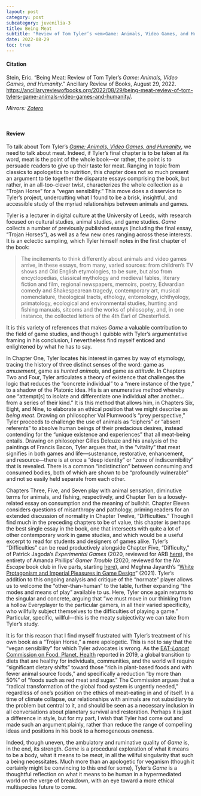 ```yaml
---
layout: post
category: post
subcategory: juvenilia-3
title: Being Meat
subtitle: "Review of Tom Tyler’s <em>Game: Animals, Video Games, and Humanity</em>"
date: 2022-08-29
toc: true
---
```


#### Citation

Stein, Eric. “Being Meat: Review of Tom Tyler’s *Game: Animals, Video Games, and Humanity*.” Ancillary Review of Books, August 29, 2022. <https://ancillaryreviewofbooks.org/2022/08/29/being-meat-review-of-tom-tylers-game-animals-video-games-and-humanity/>.

*Mirrors: [Zotero](https://www.zotero.org/steinea#R79R7QQV)*

<br>


#### Review

To talk about Tom Tyler’s [*Game: Animals, Video Games, and Humanity*](https://bookshop.org/books/game-animals-video-games-and-humanity/9781517910198), we need to talk about meat. Indeed, if Tyler’s final chapter is to be taken at its word, meat is the point of the whole book—or rather, the point is to persuade readers to give up their taste for meat. Ranging in topic from classics to apologetics to nutrition, this chapter does not so much present an argument to tie together the disparate essays comprising the book, but rather, in an all-too-clever twist, characterizes the whole collection as a “Trojan Horse” for a “vegan sensibility.” This move does a disservice to Tyler’s project, undercutting what I found to be a brisk, insightful, and accessible study of the myriad relationships between animals and games.

Tyler is a lecturer in digital culture at the University of Leeds, with research focused on cultural studies, animal studies, and game studies. *Game* collects a number of previously published essays (including the final essay, “Trojan Horses”), as well as a few new ones ranging across these interests. It is an eclectic sampling, which Tyler himself notes in the first chapter of the book:

> The incitements to think differently about animals and video games arrive, in these essays, from many, varied sources: from children’s TV shows and Old English etymologies, to be sure, but also from encyclopedias, classical mythology and medieval fables, literary fiction and film, regional newspapers, memoirs, poetry, Edwardian comedy and Shakespearean tragedy, contemporary art, musical nomenclature, theological tracts, ethology, entomology, ichthyology, primatology, ecological and environmental studies, hunting and fishing manuals, sitcoms and the works of philosophy, and, in one instance, the collected letters of the 4th Earl of Chesterfield.

It is this variety of references that makes *Game* a valuable contribution to the field of game studies, and though I quibble with Tyler’s argumentative framing in his conclusion, I nevertheless find myself enticed and enlightened by what he has to say.

In Chapter One, Tyler locates his interest in games by way of etymology, tracing the history of three distinct senses of the word: game as *amusement*, game as *hunted animals*, and game as *attitude*. In Chapters Two and Four, Tyler articulates a theory of existence that challenges the logic that reduces the “concrete individual” to a “mere instance of the type,” to a shadow of the Platonic idea. His is an enumerative method whereby one “attempt[s] to isolate and differentiate one individual after another… from a series of their kind.” It is this method that allows him, in Chapters Six, Eight, and Nine, to elaborate an ethical position that we might describe as *being meat*. Drawing on philosopher Val Plumwood’s “prey perspective,” Tyler proceeds to challenge the use of animals as “ciphers” or “absent referents” to absolve human beings of their predacious desires, instead contending for the “unique existence and experiences” that all meat-being entails. Drawing on philosopher Gilles Deleuze and his analysis of the paintings of Francis Bacon, Tyler argues that, in the “vitality” that meat signifies in both games and life—sustenance, restorative, enhancement, and resource—there is at once a “deep identity” or “zone of indiscernibility” that is revealed. There is a common “indistinction” between consuming and consumed bodies, both of which are shown to be “profoundly vulnerable” and not so easily held separate from each other.

Chapters Three, Five, and Seven play with animal sensation, diminutive terms for animals, and fishing, respectively, and Chapter Ten is a loosely-related essay on consumption and the meaning of bullshit. Chapter Eleven considers questions of misanthropy and pathology, priming readers for an extended discussion of normality in Chapter Twelve, “Difficulties.” Though I find much in the preceding chapters to be of value, this chapter is perhaps the best single essay in the book, one that intersects with quite a lot of other contemporary work in game studies, and which would be a useful excerpt to read for students and designers of games alike. Tyler’s “Difficulties” can be read productively alongside Chapter Five, “Difficulty,” of Patrick Jagoda’s *Experimental Games* (2020, reviewed for ARB [here](https://ancillaryreviewofbooks.org/2021/03/11/joyful-study-review-of-experimental-games-critique-play-and-design-in-the-age-of-gamification-by-patrick-jagoda/)), the entirety of Amanda Phillips’ *Gamer Trouble* (2020, reviewed for the *No Escape* book club in five parts, starting [here](https://steinea.github.io/notes/2021/03/25/idea-of-gamer)), and Meghna Jayanth’s “[White Protagonism and Imperial Pleasures in Game Design](https://medium.com/@betterthemask/white-protagonism-and-imperial-pleasures-in-game-design-digra21-a4bdb3f5583c)” (2021). Tyler’s addition to this ongoing analysis and critique of the “normate” player allows us to welcome the “other-than-human” to the table, further expanding “the modes and means of play” available to us. Here, Tyler once again returns to the singular and concrete, arguing that “we must move in our thinking from a hollow Everyplayer to the particular gamers, in all their varied specificity, who willfully subject themselves to the difficulties of playing a game.” Particular, specific, willful—this is the meaty subjectivity we can take from Tyler’s study.

It is for this reason that I find myself frustrated with Tyler’s treatment of his own book as a “Trojan Horse,” a mere apologetic. This is not to say that the “vegan sensibility” for which Tyler advocates is wrong. As the [EAT-*Lancet* Commission on Food, Planet, Health](https://eatforum.org/eat-lancet-commission/eat-lancet-commission-summary-report/) reported in 2019, a global transition to diets that are healthy for individuals, communities, and the world will require “significant dietary shifts” toward those “rich in plant-based foods and with fewer animal source foods,” and specifically a reduction “by more than 50%” of “foods such as red meat and sugar.” The Commission argues that a “radical transformation of the global food system is urgently needed,” regardless of one’s position on the ethics of meat-eating in and of itself. In a time of climate collapse, our relationships with animals are not subsidiary to the problem but central to it, and should be seen as a necessary inclusion in all conversations about planetary survival and restoration. Perhaps it is just a difference in style, but for my part, I wish that Tyler had come out and made such an argument plainly, rather than reduce the range of compelling ideas and positions in his book to a homogeneous oneness.

Indeed, though uneven, the ambulatory and ruminative quality of *Game* is, in the end, its strength. *Game* is a procedural exploration of what it means to be a body, what it means to be *meat*, in all the willful singularity that such a being necessitates. Much more than an apologetic for veganism (though it certainly might be convincing to this end for some), Tyler’s *Game* is a thoughtful reflection on what it means to be human in a hypermediated world on the verge of breakdown, with an eye toward a more ethical multispecies future to come.

